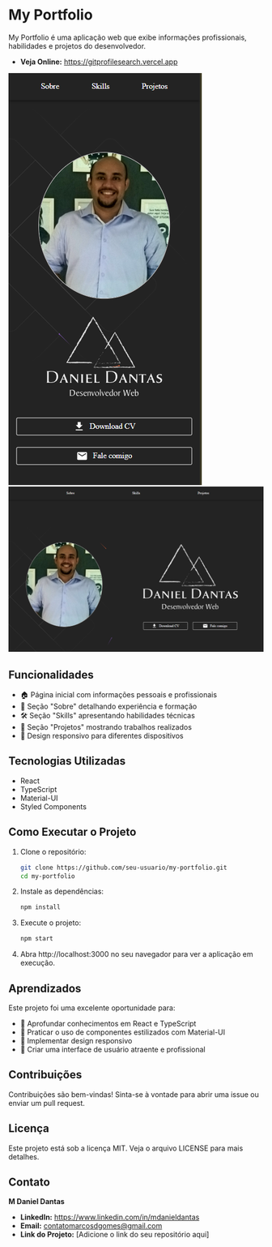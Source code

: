 # My Portfolio

My Portfolio é uma aplicação web que exibe informações profissionais, habilidades e projetos do desenvolvedor.

- **Veja Online:** https://gitprofilesearch.vercel.app

![Projeto](./src/assets/images/imgMyPortifolioMobile.png)
![Projeto](./src/assets/images/imgMyPortifolioDesktop.png)

## Funcionalidades

- 🏠 Página inicial com informações pessoais e profissionais
- 📄 Seção "Sobre" detalhando experiência e formação
- 🛠️ Seção "Skills" apresentando habilidades técnicas
- 💼 Seção "Projetos" mostrando trabalhos realizados
- 📱 Design responsivo para diferentes dispositivos

## Tecnologias Utilizadas

- React
- TypeScript
- Material-UI
- Styled Components

## Como Executar o Projeto

1. Clone o repositório:

    ```bash
    git clone https://github.com/seu-usuario/my-portfolio.git
    cd my-portfolio
    ```

1. Instale as dependências:

    ```bash
    npm install
    ```

1. Execute o projeto:

    ```bash
    npm start
    ```

1. Abra http://localhost:3000 no seu navegador para ver a aplicação em execução.

## Aprendizados

Este projeto foi uma excelente oportunidade para:

- 🔷 Aprofundar conhecimentos em React e TypeScript
- 🔷 Praticar o uso de componentes estilizados com Material-UI
- 🔷 Implementar design responsivo
- 🔷 Criar uma interface de usuário atraente e profissional

## Contribuições

Contribuições são bem-vindas! Sinta-se à vontade para abrir uma issue ou enviar um pull request.

## Licença

Este projeto está sob a licença MIT. Veja o arquivo LICENSE para mais detalhes.

## Contato

**M Daniel Dantas**

- **LinkedIn:** https://www.linkedin.com/in/mdanieldantas
- **Email:** contatomarcosdgomes@gmail.com
- **Link do Projeto:** [Adicione o link do seu repositório aqui]
